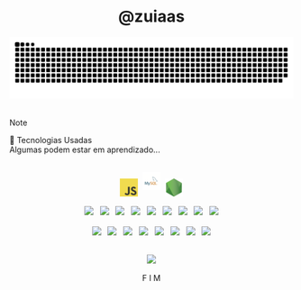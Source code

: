 <h1 align="center">@zuiaas</h1>

<div align="center">
  <picture>
    <source media="(prefers-color-scheme: dark)" srcset="https://raw.githubusercontent.com/zuiaas/zuiaas/output/github-snake-dark.svg" />
    <source media="(prefers-color-scheme: light)" srcset="https://raw.githubusercontent.com/zuiaas/zuiaas/output/github-snake.svg" />
    <img alt="Animação da cobra comendo meus commits" src="https://raw.githubusercontent.com/zuiaas/zuiaas/output/github-snake.svg" />
  </picture>
</div>

<br>

> [!NOTE]
> 🚀 Tecnologias Usadas<br>
> Algumas podem estar em aprendizado...

<br>

<div align="center">
    <code><img align="center" height="32" src="https://raw.githubusercontent.com/github/explore/80688e429a7d4ef2fca1e82350fe8e3517d3494d/topics/javascript/javascript.png" /></code>&nbsp;
    <code><img height="32" src="https://raw.githubusercontent.com/github/explore/80688e429a7d4ef2fca1e82350fe8e3517d3494d/topics/mysql/mysql.png" /></code>&nbsp;
    <code><img align="center" height="32" src="https://raw.githubusercontent.com/github/explore/80688e429a7d4ef2fca1e82350fe8e3517d3494d/topics/nodejs/nodejs.png" /></code>
</div>

<br>

<div align="center">
    <img src="https://img.shields.io/badge/Python-3776AB?style=for-the-badge&logo=python&logoColor=white" />&nbsp;&nbsp;
    <img src="https://img.shields.io/badge/HTML-E34F26?style=for-the-badge&logo=html5&logoColor=white" />&nbsp;&nbsp;
    <img src="https://img.shields.io/badge/CSS-1572B6?style=for-the-badge&logo=css&logoColor=white" />&nbsp;&nbsp;
    <img src="https://img.shields.io/badge/C%23-512BD4?style=for-the-badge&logo=dotnet&logoColor=white" />&nbsp;&nbsp;
    <img src="https://img.shields.io/badge/JavaScript-F7DF1E?style=for-the-badge&logo=javascript&logoColor=black" />&nbsp;&nbsp;
    <img src="https://img.shields.io/badge/Node.js-43853D?style=for-the-badge&logo=node.js&logoColor=white" />&nbsp;&nbsp;
    <img src="https://img.shields.io/badge/PHP-777BB4?style=for-the-badge&logo=php&logoColor=white" />&nbsp;&nbsp;
    <img src="https://img.shields.io/badge/Tailwind_CSS-38B2AC?style=for-the-badge&logo=tailwind-css&logoColor=white" />&nbsp;&nbsp;
    <img src="https://img.shields.io/badge/React-20232A?style=for-the-badge&logo=react&logoColor=61DAFB" />
</div>

<br>

<div align="center">
  <img src="https://img.shields.io/badge/Bootstrap-563D7C?style=for-the-badge&logo=bootstrap&logoColor=white" />&nbsp;&nbsp;
  <img src="https://img.shields.io/badge/MySQL-00000F?style=for-the-badge&logo=mysql&logoColor=white" />&nbsp;&nbsp;
  <img src="https://img.shields.io/badge/MongoDB-4EA94B?style=for-the-badge&logo=mongodb&logoColor=white" />&nbsp;&nbsp;
  <img src="https://img.shields.io/badge/SQLite-07405E?style=for-the-badge&logo=sqlite&logoColor=white" />&nbsp;&nbsp;
  <img src="https://img.shields.io/badge/Firebase-F29D0C?style=for-the-badge&logo=firebase&logoColor=white" />&nbsp;&nbsp;
  <img src="https://img.shields.io/badge/Apache-CA2136?style=for-the-badge&logo=apache&logoColor=white" />&nbsp;&nbsp;
  <img src="https://img.shields.io/badge/Docker-2496ED?style=for-the-badge&logo=docker&logoColor=white" />&nbsp;&nbsp;
  <img src="https://img.shields.io/badge/Git-E34F26?style=for-the-badge&logo=git&logoColor=white" />
</div>

<br>

<p align="center">
  <a
    href="https://github.com/zuiaas/github-profile-trophy"
    title="repositório de troféus"
  >
    <img
      width="800"
      src="https://github-profile-trophy.vercel.app/?username=zuiaas&column=8&theme=darkhub&no-frame=true&no-bg=true"
    />
  </a>
</p>

<div align="center">
  F  I  M
</div>
